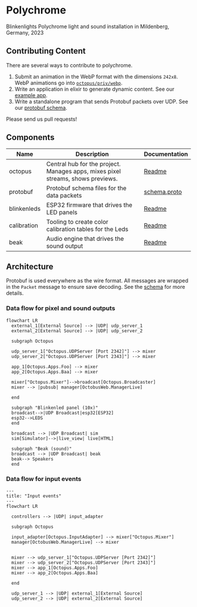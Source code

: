 # Polychrome

Blinkenlights Polychrome light and sound installation in Mildenberg, Germany, 2023

## Contributing Content

There are several ways to contribute to polychrome.

1. Submit an animation in the WebP format with the dimensions `242x8`. WebP animations go into [`octopus/priv/webp`](octopus/priv/webp).
2. Write an application in elixir to generate dynamic content. See our [example app](octopus/lib/octopus/apps/sample_app.ex).
3. Write a standalone program that sends Protobuf packets over UDP. See our [protobuf schema](protobuf/schema.proto).

Please send us pull requests!

## Components

| Name        | Description                                                                          | Documentation                           |
| ----------- | ------------------------------------------------------------------------------------ | --------------------------------------- |
| octopus     | Central hub for the project. <br/>Manages apps, mixes pixel streams, shows previews. | [Readme](./octopus/README.md)           |
| protobuf    | Protobuf schema files for the data packets                                           | [schema.proto](./protobuf/schema.proto) |
| blinkenleds | ESP32 firmware that drives the LED panels                                            | [Readme](./blinkenleds/README.md)       |
| calibration | Tooling to create color calibration tables for the Leds                              | [Readme](./calibration/README.md)       |
| beak        | Audio engine that drives the sound output                                            | [Readme](./beak/README.md)              |

## Architecture

Protobuf is used everywhere as the wire format. All messages are wrapped in the `Packet` message to ensure save decoding. See the [schema](./protobuf/schema.proto) for more details.

### Data flow for pixel and sound outputs

```mermaid
flowchart LR
  external_1[External Source] --> |UDP| udp_server_1
  external_2[External Source] --> |UDP| udp_server_2

  subgraph Octopus

  udp_server_1["Octopus.UDPServer [Port 2342]"] --> mixer
  udp_server_2["Octopus.UDPServer [Port 2343]"] --> mixer

  app_1[Octopus.Apps.Foo] --> mixer
  app_2[Octopus.Apps.Baa] --> mixer

  mixer["Octopus.Mixer"]-->broadcast[Octopus.Broadcaster]
  mixer --> |pubsub| manager[OctobusWeb.ManagerLive]

  end

  subgraph "Blinkenled panel (10x)"
  broadcast-->|UDP Broadcast|esp32[ESP32]
  esp32-->LEDS
  end

  broadcast --> |UDP Broadcast| sim
  sim[Simulator]-->|live_view| live[HTML]

  subgraph "Beak (sound)"
  broadcast --> |UDP Broadcast| beak
  beak--> Speakers
  end
```

### Data flow for input events

```mermaid
---
title: "Input events"
---
flowchart LR

  controllers --> |UDP| input_adapter

  subgraph Octopus

  input_adapter[Octopus.InputAdapter] --> mixer["Octopus.Mixer"]
  manager[OctobusWeb.ManagerLive] --> mixer


  mixer --> udp_server_1["Octopus.UDPServer [Port 2342]"]
  mixer --> udp_server_2["Octopus.UDPServer [Port 2343]"]
  mixer --> app_1[Octopus.Apps.Foo]
  mixer --> app_2[Octopus.Apps.Baa]

  end

  udp_server_1 --> |UDP| external_1[External Source]
  udp_server_2 --> |UDP| external_2[External Source]
```
